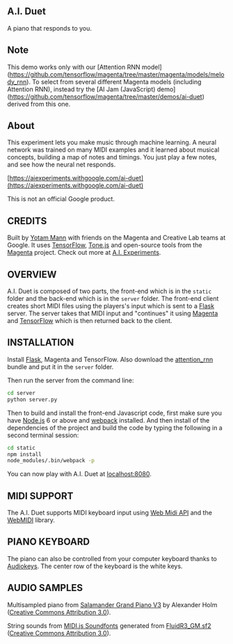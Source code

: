 ## A.I. Duet

A piano that responds to you.

## Note

This demo works only with our [Attention RNN model]
(https://github.com/tensorflow/magenta/tree/master/magenta/models/melody_rnn). 
To select from several different Magenta models (including Attention RNN), 
instead try
the [AI Jam (JavaScript) demo]
(https://github.com/tensorflow/magenta/tree/master/demos/ai-duet) derived from
this one.

## About

This experiment lets you make music through machine learning. A neural network was trained on many MIDI examples and it learned about musical concepts, building a map of notes and timings. You just play a few notes, and see how the neural net responds. 

[https://aiexperiments.withgoogle.com/ai-duet](https://aiexperiments.withgoogle.com/ai-duet)

This is not an official Google product.

## CREDITS

Built by [Yotam Mann](https://github.com/tambien) with friends on the Magenta and Creative Lab teams at Google. It uses [TensorFlow](https://tensorflow.org), [Tone.js](https://github.com/Tonejs/Tone.js) and open-source tools from the [Magenta](https://magenta.tensorflow.org/) project. Check out more at [A.I. Experiments](https://aiexperiments.withgoogle.com).

## OVERVIEW

A.I. Duet is composed of two parts, the front-end which is in the `static` folder and the back-end which is in the `server` folder. The front-end client creates short MIDI files using the players's input which is sent to a [Flask](http://flask.pocoo.org/) server. The server takes that MIDI input and "continues" it using [Magenta](https://github.com/tensorflow/magenta) and [TensorFlow](https://www.tensorflow.org/) which is then returned back to the client. 

## INSTALLATION

Install [Flask](http://flask.pocoo.org/), Magenta and TensorFlow. Also download the [attention_rnn](http://download.magenta.tensorflow.org/models/attention_rnn.mag) bundle and put it in the `server` folder. 

Then run the server from the command line: 

```bash
cd server
python server.py
```

Then to build and install the front-end Javascript code, first make sure you have [Node.js](https://nodejs.org) 6 or above and [webpack](https://webpack.github.io/) installed. And then install of the dependencies of the project and build the code by typing the following in a second terminal session: 

```bash
cd static
npm install
node_modules/.bin/webpack -p
```

You can now play with A.I. Duet at [localhost:8080](http://localhost:8080).

## MIDI SUPPORT

The A.I. Duet supports MIDI keyboard input using [Web Midi API](https://webaudio.github.io/web-midi-api/) and the [WebMIDI](https://github.com/cotejp/webmidi) library. 

## PIANO KEYBOARD

The piano can also be controlled from your computer keyboard thanks to [Audiokeys](https://github.com/kylestetz/AudioKeys). The center row of the keyboard is the white keys.

## AUDIO SAMPLES

Multisampled piano from [Salamander Grand Piano V3](https://archive.org/details/SalamanderGrandPianoV3) by Alexander Holm ([Creative Commons Attribution 3.0](https://creativecommons.org/licenses/by/3.0/)).

String sounds from [MIDI.js Soundfonts](https://github.com/gleitz/midi-js-soundfonts) generated from [FluidR3_GM.sf2](http://www.musescore.org/download/fluid-soundfont.tar.gz) ([Creative Commons Attribution 3.0](https://creativecommons.org/licenses/by/3.0/)).
